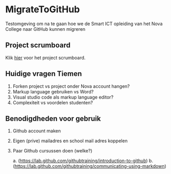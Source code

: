 # MigrateToGitHub
Testomgeving om na te gaan hoe we de Smart ICT opleiding van het Nova College naar GitHub kunnen migreren

## Project scrumboard
Klik [hier](https://github.com/TiemenSoeteman/MigrateToGitHub/projects/1) voor het project scrumboard.

## Huidige vragen Tiemen
1. Forken project vs project onder Nova account hangen?
2. Markup language gebruiken vs Word?
3. Visual studio code als markup language editor?
4. Complexiteit vs voordelen studenten?

## Benodigdheden voor gebruik
1. Github account maken
2. Eigen (prive) mailadres en school mail adres koppelen
3. Paar Github cursussen doen (welke?)

    a. (https://lab.github.com/githubtraining/introduction-to-github)
    b. (https://lab.github.com/githubtraining/communicating-using-markdown)
    
